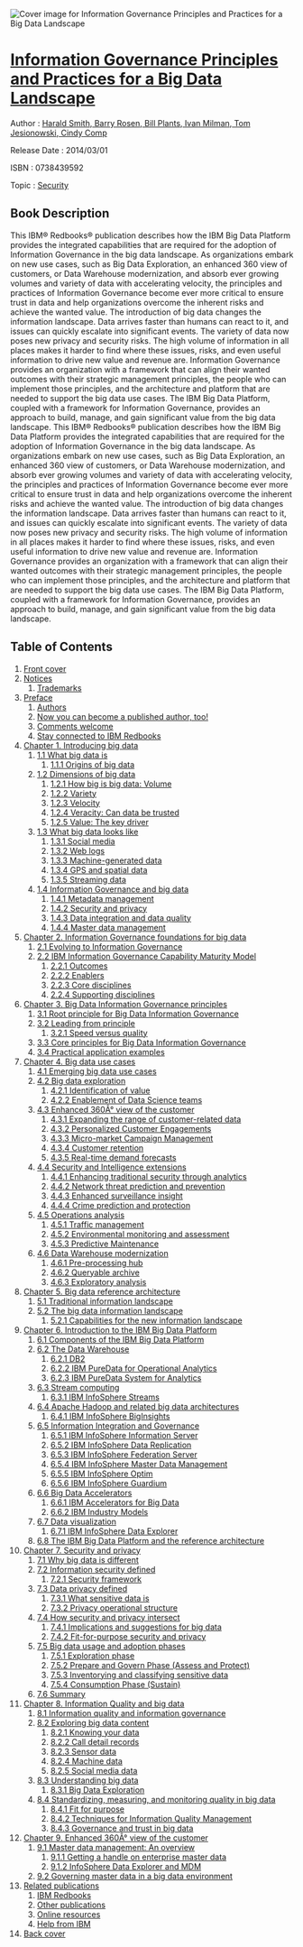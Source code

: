 ![Cover image for Information Governance Principles and Practices for a Big Data Landscape](https://imgdetail.ebookreading.net/cover/cover/security/EB0738439592.jpg)

[Information Governance Principles and Practices for a Big Data Landscape](https://ebookreading.net/view/book/Information+Governance+Principles+and+Practices+for+a+Big+Data+Landscape-EB0738439592_1.html "Information Governance Principles and Practices for a Big Data Landscape")
====================================================================================================================

Author : [Harald Smith](https://ebookreading.net/search/author/Harald+Smith),[ Barry Rosen](https://ebookreading.net/search/author/+Barry+Rosen),[ Bill Plants](https://ebookreading.net/search/author/+Bill+Plants),[ Ivan Milman](https://ebookreading.net/search/author/+Ivan+Milman),[ Tom Jesionowski](https://ebookreading.net/search/author/+Tom+Jesionowski),[ Cindy Comp](https://ebookreading.net/search/author/+Cindy+Comp)

Release Date : 2014/03/01

ISBN : 0738439592

Topic : [Security](https://ebookreading.net/search/category/security)

Book Description
-----------------

This IBM® Redbooks® publication describes how the IBM Big Data Platform provides the integrated capabilities that are required for the adoption of Information Governance in the big data landscape.
As organizations embark on new use cases, such as Big Data Exploration, an enhanced 360 view of customers, or Data Warehouse modernization, and absorb ever growing volumes and variety of data with accelerating velocity, the principles and practices of Information Governance become ever more critical to ensure trust in data and help organizations overcome the inherent risks and achieve the wanted value.
The introduction of big data changes the information landscape. Data arrives faster than humans can react to it, and issues can quickly escalate into significant events. The variety of data now poses new privacy and security risks. The high volume of information in all places makes it harder to find where these issues, risks, and even useful information to drive new value and revenue are.
Information Governance provides an organization with a framework that can align their wanted outcomes with their strategic management principles, the people who can implement those principles, and the architecture and platform that are needed to support the big data use cases. The IBM Big Data Platform, coupled with a framework for Information Governance, provides an approach to build, manage, and gain significant value from the big data landscape.
              This IBM® Redbooks® publication describes how the IBM Big Data Platform provides the integrated capabilities that are required for the adoption of Information Governance in the big data landscape.
As organizations embark on new use cases, such as Big Data Exploration, an enhanced 360 view of customers, or Data Warehouse modernization, and absorb ever growing volumes and variety of data with accelerating velocity, the principles and practices of Information Governance become ever more critical to ensure trust in data and help organizations overcome the inherent risks and achieve the wanted value.
The introduction of big data changes the information landscape. Data arrives faster than humans can react to it, and issues can quickly escalate into significant events. The variety of data now poses new privacy and security risks. The high volume of information in all places makes it harder to find where these issues, risks, and even useful information to drive new value and revenue are.
Information Governance provides an organization with a framework that can align their wanted outcomes with their strategic management principles, the people who can implement those principles, and the architecture and platform that are needed to support the big data use cases. The IBM Big Data Platform, coupled with a framework for Information Governance, provides an approach to build, manage, and gain significant value from the big data landscape.
              
Table of Contents
-----------------

1. [Front cover](https://ebookreading.net/view/book/Information+Governance+Principles+and+Practices+for+a+Big+Data+Landscape-EB0738439592_1.html#ww472706)
1. [Notices](https://ebookreading.net/view/book/Information+Governance+Principles+and+Practices+for+a+Big+Data+Landscape-EB0738439592_3.html)
    1. [Trademarks](https://ebookreading.net/view/book/Information+Governance+Principles+and+Practices+for+a+Big+Data+Landscape-EB0738439592_3.html#ww264958)
1. [Preface](https://ebookreading.net/view/book/Information+Governance+Principles+and+Practices+for+a+Big+Data+Landscape-EB0738439592_4.html)
    1. [Authors](https://ebookreading.net/view/book/Information+Governance+Principles+and+Practices+for+a+Big+Data+Landscape-EB0738439592_4.html#ww954498)
    1. [Now you can become a published author, too!](https://ebookreading.net/view/book/Information+Governance+Principles+and+Practices+for+a+Big+Data+Landscape-EB0738439592_4.html#ww954559)
    1. [Comments welcome](https://ebookreading.net/view/book/Information+Governance+Principles+and+Practices+for+a+Big+Data+Landscape-EB0738439592_4.html#ww954565)
    1. [Stay connected to IBM Redbooks](https://ebookreading.net/view/book/Information+Governance+Principles+and+Practices+for+a+Big+Data+Landscape-EB0738439592_4.html#ww954596)
1. [Chapter 1. Introducing big data](https://ebookreading.net/view/book/Information+Governance+Principles+and+Practices+for+a+Big+Data+Landscape-EB0738439592_5.html)
    1. [1.1 What big data is](https://ebookreading.net/view/book/Information+Governance+Principles+and+Practices+for+a+Big+Data+Landscape-EB0738439592_5.html#ww467891)
        1. [1.1.1 Origins of big data](https://ebookreading.net/view/book/Information+Governance+Principles+and+Practices+for+a+Big+Data+Landscape-EB0738439592_5.html#ww467893)
    1. [1.2 Dimensions of big data](https://ebookreading.net/view/book/Information+Governance+Principles+and+Practices+for+a+Big+Data+Landscape-EB0738439592_5.html#ww467489)
        1. [1.2.1 How big is big data: Volume](https://ebookreading.net/view/book/Information+Governance+Principles+and+Practices+for+a+Big+Data+Landscape-EB0738439592_5.html#ww468012)
        1. [1.2.2 Variety](https://ebookreading.net/view/book/Information+Governance+Principles+and+Practices+for+a+Big+Data+Landscape-EB0738439592_5.html#ww462779)
        1. [1.2.3 Velocity](https://ebookreading.net/view/book/Information+Governance+Principles+and+Practices+for+a+Big+Data+Landscape-EB0738439592_5.html#ww454338)
        1. [1.2.4 Veracity: Can data be trusted](https://ebookreading.net/view/book/Information+Governance+Principles+and+Practices+for+a+Big+Data+Landscape-EB0738439592_5.html#ww454340)
        1. [1.2.5 Value: The key driver](https://ebookreading.net/view/book/Information+Governance+Principles+and+Practices+for+a+Big+Data+Landscape-EB0738439592_5.html#ww470941)
    1. [1.3 What big data looks like](https://ebookreading.net/view/book/Information+Governance+Principles+and+Practices+for+a+Big+Data+Landscape-EB0738439592_5.html#ww468436)
        1. [1.3.1 Social media](https://ebookreading.net/view/book/Information+Governance+Principles+and+Practices+for+a+Big+Data+Landscape-EB0738439592_5.html#ww471669)
        1. [1.3.2 Web logs](https://ebookreading.net/view/book/Information+Governance+Principles+and+Practices+for+a+Big+Data+Landscape-EB0738439592_5.html#ww471671)
        1. [1.3.3 Machine-generated data](https://ebookreading.net/view/book/Information+Governance+Principles+and+Practices+for+a+Big+Data+Landscape-EB0738439592_5.html#ww469926)
        1. [1.3.4 GPS and spatial data](https://ebookreading.net/view/book/Information+Governance+Principles+and+Practices+for+a+Big+Data+Landscape-EB0738439592_5.html#ww473422)
        1. [1.3.5 Streaming data](https://ebookreading.net/view/book/Information+Governance+Principles+and+Practices+for+a+Big+Data+Landscape-EB0738439592_5.html#ww473606)
    1. [1.4 Information Governance and big data](https://ebookreading.net/view/book/Information+Governance+Principles+and+Practices+for+a+Big+Data+Landscape-EB0738439592_5.html#ww472394)
        1. [1.4.1 Metadata management](https://ebookreading.net/view/book/Information+Governance+Principles+and+Practices+for+a+Big+Data+Landscape-EB0738439592_5.html#ww472420)
        1. [1.4.2 Security and privacy](https://ebookreading.net/view/book/Information+Governance+Principles+and+Practices+for+a+Big+Data+Landscape-EB0738439592_5.html#ww472134)
        1. [1.4.3 Data integration and data quality](https://ebookreading.net/view/book/Information+Governance+Principles+and+Practices+for+a+Big+Data+Landscape-EB0738439592_5.html#ww469054)
        1. [1.4.4 Master data management](https://ebookreading.net/view/book/Information+Governance+Principles+and+Practices+for+a+Big+Data+Landscape-EB0738439592_5.html#ww469030)
1. [Chapter 2. Information Governance foundations for big data](https://ebookreading.net/view/book/Information+Governance+Principles+and+Practices+for+a+Big+Data+Landscape-EB0738439592_6.html)
    1. [2.1 Evolving to Information Governance](https://ebookreading.net/view/book/Information+Governance+Principles+and+Practices+for+a+Big+Data+Landscape-EB0738439592_6.html#ww467691)
    1. [2.2 IBM Information Governance Capability Maturity Model](https://ebookreading.net/view/book/Information+Governance+Principles+and+Practices+for+a+Big+Data+Landscape-EB0738439592_6.html#ww467696)
        1. [2.2.1 Outcomes](https://ebookreading.net/view/book/Information+Governance+Principles+and+Practices+for+a+Big+Data+Landscape-EB0738439592_6.html#ww467807)
        1. [2.2.2 Enablers](https://ebookreading.net/view/book/Information+Governance+Principles+and+Practices+for+a+Big+Data+Landscape-EB0738439592_6.html#ww467809)
        1. [2.2.3 Core disciplines](https://ebookreading.net/view/book/Information+Governance+Principles+and+Practices+for+a+Big+Data+Landscape-EB0738439592_6.html#ww467824)
        1. [2.2.4 Supporting disciplines](https://ebookreading.net/view/book/Information+Governance+Principles+and+Practices+for+a+Big+Data+Landscape-EB0738439592_6.html#ww468647)
1. [Chapter 3. Big Data Information Governance principles](https://ebookreading.net/view/book/Information+Governance+Principles+and+Practices+for+a+Big+Data+Landscape-EB0738439592_7.html)
    1. [3.1 Root principle for Big Data Information Governance](https://ebookreading.net/view/book/Information+Governance+Principles+and+Practices+for+a+Big+Data+Landscape-EB0738439592_7.html#ww467482)
    1. [3.2 Leading from principle](https://ebookreading.net/view/book/Information+Governance+Principles+and+Practices+for+a+Big+Data+Landscape-EB0738439592_7.html#ww467654)
        1. [3.2.1 Speed versus quality](https://ebookreading.net/view/book/Information+Governance+Principles+and+Practices+for+a+Big+Data+Landscape-EB0738439592_7.html#ww467790)
    1. [3.3 Core principles for Big Data Information Governance](https://ebookreading.net/view/book/Information+Governance+Principles+and+Practices+for+a+Big+Data+Landscape-EB0738439592_7.html#ww467794)
    1. [3.4 Practical application examples](https://ebookreading.net/view/book/Information+Governance+Principles+and+Practices+for+a+Big+Data+Landscape-EB0738439592_7.html#ww467853)
1. [Chapter 4. Big data use cases](https://ebookreading.net/view/book/Information+Governance+Principles+and+Practices+for+a+Big+Data+Landscape-EB0738439592_8.html)
    1. [4.1 Emerging big data use cases](https://ebookreading.net/view/book/Information+Governance+Principles+and+Practices+for+a+Big+Data+Landscape-EB0738439592_8.html#ww467419)
    1. [4.2 Big data exploration](https://ebookreading.net/view/book/Information+Governance+Principles+and+Practices+for+a+Big+Data+Landscape-EB0738439592_8.html#ww467421)
        1. [4.2.1 Identification of value](https://ebookreading.net/view/book/Information+Governance+Principles+and+Practices+for+a+Big+Data+Landscape-EB0738439592_8.html#ww467423)
        1. [4.2.2 Enablement of Data Science teams](https://ebookreading.net/view/book/Information+Governance+Principles+and+Practices+for+a+Big+Data+Landscape-EB0738439592_8.html#ww468021)
    1. [4.3 Enhanced 360Â° view of the customer](https://ebookreading.net/view/book/Information+Governance+Principles+and+Practices+for+a+Big+Data+Landscape-EB0738439592_8.html#ww468441)
        1. [4.3.1 Expanding the range of customer-related data](https://ebookreading.net/view/book/Information+Governance+Principles+and+Practices+for+a+Big+Data+Landscape-EB0738439592_8.html#ww467589)
        1. [4.3.2 Personalized Customer Engagements](https://ebookreading.net/view/book/Information+Governance+Principles+and+Practices+for+a+Big+Data+Landscape-EB0738439592_8.html#ww468471)
        1. [4.3.3 Micro-market Campaign Management](https://ebookreading.net/view/book/Information+Governance+Principles+and+Practices+for+a+Big+Data+Landscape-EB0738439592_8.html#ww468557)
        1. [4.3.4 Customer retention](https://ebookreading.net/view/book/Information+Governance+Principles+and+Practices+for+a+Big+Data+Landscape-EB0738439592_8.html#ww468571)
        1. [4.3.5 Real-time demand forecasts](https://ebookreading.net/view/book/Information+Governance+Principles+and+Practices+for+a+Big+Data+Landscape-EB0738439592_8.html#ww468585)
    1. [4.4 Security and Intelligence extensions](https://ebookreading.net/view/book/Information+Governance+Principles+and+Practices+for+a+Big+Data+Landscape-EB0738439592_8.html#ww467612)
        1. [4.4.1 Enhancing traditional security through analytics](https://ebookreading.net/view/book/Information+Governance+Principles+and+Practices+for+a+Big+Data+Landscape-EB0738439592_8.html#ww467614)
        1. [4.4.2 Network threat prediction and prevention](https://ebookreading.net/view/book/Information+Governance+Principles+and+Practices+for+a+Big+Data+Landscape-EB0738439592_8.html#ww469436)
        1. [4.4.3 Enhanced surveillance insight](https://ebookreading.net/view/book/Information+Governance+Principles+and+Practices+for+a+Big+Data+Landscape-EB0738439592_8.html#ww469454)
        1. [4.4.4 Crime prediction and protection](https://ebookreading.net/view/book/Information+Governance+Principles+and+Practices+for+a+Big+Data+Landscape-EB0738439592_8.html#ww469472)
    1. [4.5 Operations analysis](https://ebookreading.net/view/book/Information+Governance+Principles+and+Practices+for+a+Big+Data+Landscape-EB0738439592_8.html#ww467647)
        1. [4.5.1 Traffic management](https://ebookreading.net/view/book/Information+Governance+Principles+and+Practices+for+a+Big+Data+Landscape-EB0738439592_8.html#ww467649)
        1. [4.5.2 Environmental monitoring and assessment](https://ebookreading.net/view/book/Information+Governance+Principles+and+Practices+for+a+Big+Data+Landscape-EB0738439592_8.html#ww470248)
        1. [4.5.3 Predictive Maintenance](https://ebookreading.net/view/book/Information+Governance+Principles+and+Practices+for+a+Big+Data+Landscape-EB0738439592_8.html#ww470262)
    1. [4.6 Data Warehouse modernization](https://ebookreading.net/view/book/Information+Governance+Principles+and+Practices+for+a+Big+Data+Landscape-EB0738439592_8.html#ww467672)
        1. [4.6.1 Pre-processing hub](https://ebookreading.net/view/book/Information+Governance+Principles+and+Practices+for+a+Big+Data+Landscape-EB0738439592_8.html#ww472016)
        1. [4.6.2 Queryable archive](https://ebookreading.net/view/book/Information+Governance+Principles+and+Practices+for+a+Big+Data+Landscape-EB0738439592_8.html#ww472039)
        1. [4.6.3 Exploratory analysis](https://ebookreading.net/view/book/Information+Governance+Principles+and+Practices+for+a+Big+Data+Landscape-EB0738439592_8.html#ww472069)
1. [Chapter 5. Big data reference architecture](https://ebookreading.net/view/book/Information+Governance+Principles+and+Practices+for+a+Big+Data+Landscape-EB0738439592_9.html)
    1. [5.1 Traditional information landscape](https://ebookreading.net/view/book/Information+Governance+Principles+and+Practices+for+a+Big+Data+Landscape-EB0738439592_9.html#ww467419)
    1. [5.2 The big data information landscape](https://ebookreading.net/view/book/Information+Governance+Principles+and+Practices+for+a+Big+Data+Landscape-EB0738439592_9.html#ww467421)
        1. [5.2.1 Capabilities for the new information landscape](https://ebookreading.net/view/book/Information+Governance+Principles+and+Practices+for+a+Big+Data+Landscape-EB0738439592_9.html#ww467423)
1. [Chapter 6. Introduction to the IBM Big Data Platform](https://ebookreading.net/view/book/Information+Governance+Principles+and+Practices+for+a+Big+Data+Landscape-EB0738439592_10.html)
    1. [6.1 Components of the IBM Big Data Platform](https://ebookreading.net/view/book/Information+Governance+Principles+and+Practices+for+a+Big+Data+Landscape-EB0738439592_10.html#ww467426)
    1. [6.2 The Data Warehouse](https://ebookreading.net/view/book/Information+Governance+Principles+and+Practices+for+a+Big+Data+Landscape-EB0738439592_10.html#ww467428)
        1. [6.2.1 DB2](https://ebookreading.net/view/book/Information+Governance+Principles+and+Practices+for+a+Big+Data+Landscape-EB0738439592_10.html#ww478386)
        1. [6.2.2 IBM PureData for Operational Analytics](https://ebookreading.net/view/book/Information+Governance+Principles+and+Practices+for+a+Big+Data+Landscape-EB0738439592_10.html#ww479828)
        1. [6.2.3 IBM PureData System for Analytics](https://ebookreading.net/view/book/Information+Governance+Principles+and+Practices+for+a+Big+Data+Landscape-EB0738439592_10.html#ww468002)
    1. [6.3 Stream computing](https://ebookreading.net/view/book/Information+Governance+Principles+and+Practices+for+a+Big+Data+Landscape-EB0738439592_10.html#ww468020)
        1. [6.3.1 IBM InfoSphere Streams](https://ebookreading.net/view/book/Information+Governance+Principles+and+Practices+for+a+Big+Data+Landscape-EB0738439592_10.html#ww468239)
    1. [6.4 Apache Hadoop and related big data architectures](https://ebookreading.net/view/book/Information+Governance+Principles+and+Practices+for+a+Big+Data+Landscape-EB0738439592_10.html#ww468076)
        1. [6.4.1 IBM InfoSphere BigInsights](https://ebookreading.net/view/book/Information+Governance+Principles+and+Practices+for+a+Big+Data+Landscape-EB0738439592_10.html#ww468273)
    1. [6.5 Information Integration and Governance](https://ebookreading.net/view/book/Information+Governance+Principles+and+Practices+for+a+Big+Data+Landscape-EB0738439592_10.html#ww468125)
        1. [6.5.1 IBM InfoSphere Information Server](https://ebookreading.net/view/book/Information+Governance+Principles+and+Practices+for+a+Big+Data+Landscape-EB0738439592_10.html#ww468298)
        1. [6.5.2 IBM InfoSphere Data Replication](https://ebookreading.net/view/book/Information+Governance+Principles+and+Practices+for+a+Big+Data+Landscape-EB0738439592_10.html#ww476417)
        1. [6.5.3 IBM InfoSphere Federation Server](https://ebookreading.net/view/book/Information+Governance+Principles+and+Practices+for+a+Big+Data+Landscape-EB0738439592_10.html#ww475327)
        1. [6.5.4 IBM InfoSphere Master Data Management](https://ebookreading.net/view/book/Information+Governance+Principles+and+Practices+for+a+Big+Data+Landscape-EB0738439592_10.html#ww468303)
        1. [6.5.5 IBM InfoSphere Optim](https://ebookreading.net/view/book/Information+Governance+Principles+and+Practices+for+a+Big+Data+Landscape-EB0738439592_10.html#ww470052)
        1. [6.5.6 IBM InfoSphere Guardium](https://ebookreading.net/view/book/Information+Governance+Principles+and+Practices+for+a+Big+Data+Landscape-EB0738439592_10.html#ww470100)
    1. [6.6 Big Data Accelerators](https://ebookreading.net/view/book/Information+Governance+Principles+and+Practices+for+a+Big+Data+Landscape-EB0738439592_10.html#ww468167)
        1. [6.6.1 IBM Accelerators for Big Data](https://ebookreading.net/view/book/Information+Governance+Principles+and+Practices+for+a+Big+Data+Landscape-EB0738439592_10.html#ww468330)
        1. [6.6.2 IBM Industry Models](https://ebookreading.net/view/book/Information+Governance+Principles+and+Practices+for+a+Big+Data+Landscape-EB0738439592_10.html#ww468335)
    1. [6.7 Data visualization](https://ebookreading.net/view/book/Information+Governance+Principles+and+Practices+for+a+Big+Data+Landscape-EB0738439592_10.html#ww468209)
        1. [6.7.1 IBM InfoSphere Data Explorer](https://ebookreading.net/view/book/Information+Governance+Principles+and+Practices+for+a+Big+Data+Landscape-EB0738439592_10.html#ww468360)
    1. [6.8 The IBM Big Data Platform and the reference architecture](https://ebookreading.net/view/book/Information+Governance+Principles+and+Practices+for+a+Big+Data+Landscape-EB0738439592_10.html#ww468416)
1. [Chapter 7. Security and privacy](https://ebookreading.net/view/book/Information+Governance+Principles+and+Practices+for+a+Big+Data+Landscape-EB0738439592_11.html)
    1. [7.1 Why big data is different](https://ebookreading.net/view/book/Information+Governance+Principles+and+Practices+for+a+Big+Data+Landscape-EB0738439592_11.html#ww467426)
    1. [7.2 Information security defined](https://ebookreading.net/view/book/Information+Governance+Principles+and+Practices+for+a+Big+Data+Landscape-EB0738439592_11.html#ww467751)
        1. [7.2.1 Security framework](https://ebookreading.net/view/book/Information+Governance+Principles+and+Practices+for+a+Big+Data+Landscape-EB0738439592_11.html#ww467787)
    1. [7.3 Data privacy defined](https://ebookreading.net/view/book/Information+Governance+Principles+and+Practices+for+a+Big+Data+Landscape-EB0738439592_11.html#ww467819)
        1. [7.3.1 What sensitive data is](https://ebookreading.net/view/book/Information+Governance+Principles+and+Practices+for+a+Big+Data+Landscape-EB0738439592_11.html#ww467822)
        1. [7.3.2 Privacy operational structure](https://ebookreading.net/view/book/Information+Governance+Principles+and+Practices+for+a+Big+Data+Landscape-EB0738439592_11.html#ww467824)
    1. [7.4 How security and privacy intersect](https://ebookreading.net/view/book/Information+Governance+Principles+and+Practices+for+a+Big+Data+Landscape-EB0738439592_11.html#ww468225)
        1. [7.4.1 Implications and suggestions for big data](https://ebookreading.net/view/book/Information+Governance+Principles+and+Practices+for+a+Big+Data+Landscape-EB0738439592_11.html#ww468227)
        1. [7.4.2 Fit-for-purpose security and privacy](https://ebookreading.net/view/book/Information+Governance+Principles+and+Practices+for+a+Big+Data+Landscape-EB0738439592_11.html#ww468235)
    1. [7.5 Big data usage and adoption phases](https://ebookreading.net/view/book/Information+Governance+Principles+and+Practices+for+a+Big+Data+Landscape-EB0738439592_11.html#ww468237)
        1. [7.5.1 Exploration phase](https://ebookreading.net/view/book/Information+Governance+Principles+and+Practices+for+a+Big+Data+Landscape-EB0738439592_11.html#ww468242)
        1. [7.5.2 Prepare and Govern Phase (Assess and Protect)](https://ebookreading.net/view/book/Information+Governance+Principles+and+Practices+for+a+Big+Data+Landscape-EB0738439592_11.html#ww468659)
        1. [7.5.3 Inventorying and classifying sensitive data](https://ebookreading.net/view/book/Information+Governance+Principles+and+Practices+for+a+Big+Data+Landscape-EB0738439592_11.html#ww468667)
        1. [7.5.4 Consumption Phase (Sustain)](https://ebookreading.net/view/book/Information+Governance+Principles+and+Practices+for+a+Big+Data+Landscape-EB0738439592_11.html#ww471503)
    1. [7.6 Summary](https://ebookreading.net/view/book/Information+Governance+Principles+and+Practices+for+a+Big+Data+Landscape-EB0738439592_11.html#ww471508)
1. [Chapter 8. Information Quality and big data](https://ebookreading.net/view/book/Information+Governance+Principles+and+Practices+for+a+Big+Data+Landscape-EB0738439592_13.html)
    1. [8.1 Information quality and information governance](https://ebookreading.net/view/book/Information+Governance+Principles+and+Practices+for+a+Big+Data+Landscape-EB0738439592_13.html#ww467627)
    1. [8.2 Exploring big data content](https://ebookreading.net/view/book/Information+Governance+Principles+and+Practices+for+a+Big+Data+Landscape-EB0738439592_13.html#ww467794)
        1. [8.2.1 Knowing your data](https://ebookreading.net/view/book/Information+Governance+Principles+and+Practices+for+a+Big+Data+Landscape-EB0738439592_13.html#ww471942)
        1. [8.2.2 Call detail records](https://ebookreading.net/view/book/Information+Governance+Principles+and+Practices+for+a+Big+Data+Landscape-EB0738439592_13.html#ww467855)
        1. [8.2.3 Sensor data](https://ebookreading.net/view/book/Information+Governance+Principles+and+Practices+for+a+Big+Data+Landscape-EB0738439592_13.html#ww468107)
        1. [8.2.4 Machine data](https://ebookreading.net/view/book/Information+Governance+Principles+and+Practices+for+a+Big+Data+Landscape-EB0738439592_13.html#ww468142)
        1. [8.2.5 Social media data](https://ebookreading.net/view/book/Information+Governance+Principles+and+Practices+for+a+Big+Data+Landscape-EB0738439592_13.html#ww468177)
    1. [8.3 Understanding big data](https://ebookreading.net/view/book/Information+Governance+Principles+and+Practices+for+a+Big+Data+Landscape-EB0738439592_13.html#ww469420)
        1. [8.3.1 Big Data Exploration](https://ebookreading.net/view/book/Information+Governance+Principles+and+Practices+for+a+Big+Data+Landscape-EB0738439592_13.html#ww469474)
    1. [8.4 Standardizing, measuring, and monitoring quality in big data](https://ebookreading.net/view/book/Information+Governance+Principles+and+Practices+for+a+Big+Data+Landscape-EB0738439592_13.html#ww469797)
        1. [8.4.1 Fit for purpose](https://ebookreading.net/view/book/Information+Governance+Principles+and+Practices+for+a+Big+Data+Landscape-EB0738439592_13.html#ww469510)
        1. [8.4.2 Techniques for Information Quality Management](https://ebookreading.net/view/book/Information+Governance+Principles+and+Practices+for+a+Big+Data+Landscape-EB0738439592_13.html#ww470986)
        1. [8.4.3 Governance and trust in big data](https://ebookreading.net/view/book/Information+Governance+Principles+and+Practices+for+a+Big+Data+Landscape-EB0738439592_13.html#ww470872)
1. [Chapter 9. Enhanced 360Â° view of the customer](https://ebookreading.net/view/book/Information+Governance+Principles+and+Practices+for+a+Big+Data+Landscape-EB0738439592_14.html)
    1. [9.1 Master data management: An overview](https://ebookreading.net/view/book/Information+Governance+Principles+and+Practices+for+a+Big+Data+Landscape-EB0738439592_14.html#ww467479)
        1. [9.1.1 Getting a handle on enterprise master data](https://ebookreading.net/view/book/Information+Governance+Principles+and+Practices+for+a+Big+Data+Landscape-EB0738439592_14.html#ww467491)
        1. [9.1.2 InfoSphere Data Explorer and MDM](https://ebookreading.net/view/book/Information+Governance+Principles+and+Practices+for+a+Big+Data+Landscape-EB0738439592_14.html#ww467752)
    1. [9.2 Governing master data in a big data environment](https://ebookreading.net/view/book/Information+Governance+Principles+and+Practices+for+a+Big+Data+Landscape-EB0738439592_14.html#ww468483)
1. [Related publications](https://ebookreading.net/view/book/Information+Governance+Principles+and+Practices+for+a+Big+Data+Landscape-EB0738439592_15.html)
    1. [IBM Redbooks](https://ebookreading.net/view/book/Information+Governance+Principles+and+Practices+for+a+Big+Data+Landscape-EB0738439592_15.html#ww457331)
    1. [Other publications](https://ebookreading.net/view/book/Information+Governance+Principles+and+Practices+for+a+Big+Data+Landscape-EB0738439592_15.html#ww435653)
    1. [Online resources](https://ebookreading.net/view/book/Information+Governance+Principles+and+Practices+for+a+Big+Data+Landscape-EB0738439592_15.html#ww459454)
    1. [Help from IBM](https://ebookreading.net/view/book/Information+Governance+Principles+and+Practices+for+a+Big+Data+Landscape-EB0738439592_15.html#ww457395)
1. [Back cover](https://ebookreading.net/view/book/Information+Governance+Principles+and+Practices+for+a+Big+Data+Landscape-EB0738439592_16.html#ww465956)
